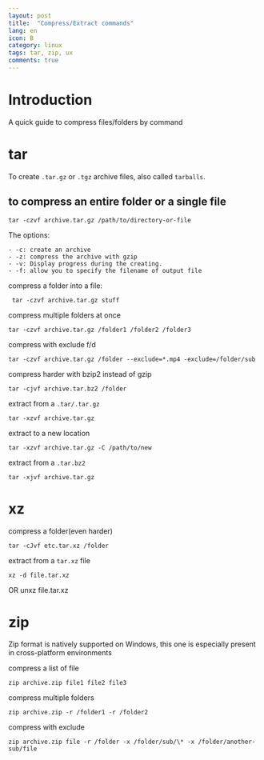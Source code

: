 ```yaml
---
layout: post
title:  "Compress/Extract commands"
lang: en
icon: B
category: linux
tags: tar, zip, ux
comments: true
---
```


# Introduction
A quick guide to compress files/folders by command

# tar
To create `.tar.gz` or `.tgz` archive files, also called `tarballs`.
## to compress an entire folder or a single file
    tar -czvf archive.tar.gz /path/to/directory-or-file

The options:

    - -c: create an archive
    - -z: compress the archive with gzip
    - -v: Display progress during the creating.
    - -f: allow you to specify the filename of output file

compress a folder into a file:

     tar -czvf archive.tar.gz stuff

compress multiple folders at once

    tar -czvf archive.tar.gz /folder1 /folder2 /folder3

compress with exclude f/d

    tar -czvf archive.tar.gz /folder --exclude=*.mp4 -exclude=/folder/sub

compress harder with bzip2 instead of gzip

    tar -cjvf archive.tar.bz2 /folder

extract from a `.tar/.tar.gz`

    tar -xzvf archive.tar.gz

extract to a new location

    tar -xzvf archive.tar.gz -C /path/to/new

extract from a `.tar.bz2`

    tar -xjvf archive.tar.gz

# xz
compress a folder(even harder)

    tar -cJvf etc.tar.xz /folder

extract from a `tar.xz` file

    xz -d file.tar.xz
OR
    unxz file.tar.xz

# zip
Zip format is natively supported on Windows, this one is especially present in cross-platform environments

compress a list of file

    zip archive.zip file1 file2 file3

compress multiple folders

    zip archive.zip -r /folder1 -r /folder2

compress with exclude

    zip archive.zip file -r /folder -x /folder/sub/\* -x /folder/another-sub/file
